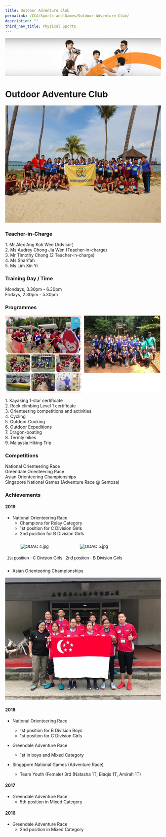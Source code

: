 ```yaml
---
title: Outdoor Adventure Club
permalink: /CCA/Sports-and-Games/Outdoor-Adventure-Club/
description: ""
third_nav_title: Physical Sports
---
```

![](/images/cca.jpg)

Outdoor Adventure Club
======================

![](/images/ODAC%201.jpeg)

### Teacher-in-Charge

1\.  Mr Alex Ang Kok Wee (Advisor) <br>
2\.  Ms Audrey Chong Jia Wen (Teacher-in-charge) <br>
3\.  Mr Timothy Chong (2 Teacher-in-charge) <br>
4\.  Ms Sharifah <br>
5\.  Ms Lim Xin Yi

### Training Day / Time

Mondays, 3.30pm - 6.30pm  
Fridays, 2.30pm - 5.30pm  

### Programmes


![](/images/ODAC--.png)


1\.   Kayaking 1-star certificate <br>
2\.  Rock climbing Level 1 certificate <br>
3\.  Orienteering competitions and activities <br>
4\.  Cycling <br>
5\.  Outdoor Cooking <br>
6\.  Outdoor Expeditions <br>
7\.  Dragon-boating <br>
8\.  Termly hikes <br>
9\.  Malaysia Hiking Trip

  

### Competitions

National Orienteering Race <br>
Greendale Orienteering Race <br>
Asian Orienteering Championships <br>
Singapore National Games (Adventure Race @ Sentosa)

### Achievements

#### 2019

*   National Orienteering Race
    *   Champions for Relay Category  
    *   1st position for C Division Girls  
    *   2nd position for B Division Girls


<style type="text/css">
.tg  {border-collapse:collapse;border-spacing:0;}
.tg td{border-color:black;border-style:solid;border-width:1px;font-family:Arial, sans-serif;font-size:14px;
  overflow:hidden;padding:10px 5px;word-break:normal;}
.tg th{border-color:black;border-style:solid;border-width:1px;font-family:Arial, sans-serif;font-size:14px;
  font-weight:normal;overflow:hidden;padding:10px 5px;word-break:normal;}
.tg .tg-8jgo{border-color:#ffffff;text-align:center;vertical-align:top}
</style>
<table class="tg">
<thead>
  <tr>
    <th class="tg-8jgo"><img src="https://northbrookssec-moe-edu-sg-admin.cwp.sg/qql/slot/u162/CCA/Sports%20N%20Games/ODAC/2021/ODAC%204.jpg" alt="ODAC 4.jpg" width="116" height="277"></th>
    <th class="tg-8jgo"><img src="https://northbrookssec-moe-edu-sg-admin.cwp.sg/qql/slot/u162/CCA/Sports%20N%20Games/ODAC/2021/ODAC%205.jpg" alt="ODAC 5.jpg" width="121" height="277"></th>
  </tr>
</thead>
<tbody>
  <tr>
    <td class="tg-8jgo">1st position - C Division Girls<br></td>
    <td class="tg-8jgo">2nd position - B Division Girls</td>
  </tr>
</tbody>
</table>

*   Asian Orienteering Championships

![](/images/ODAC%206.jpeg)

#### 2018

*   National Orienteering Race
    *   1st position for B Division Boys
    *   1st position for C Division Girls
    
*   Greendale Adventure Race
    *   1st in boys and Mixed Category

*   Singapore National Games (Adventure Race) 
    *   Team Youth (Female) 3rd (Natasha 1T, Blaqis 1T, Amirah 1T) 

  
#### 2017

*   Greendale Adventure Race
    *   5th position in Mixed Category  
  

#### 2016 

*   Greendale Adventure Race
    *   2nd position in Mixed Category
